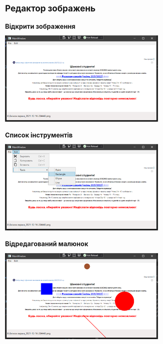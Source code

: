 # Редактор зображень #

## Відкрити зображення ##
![main](./docs/img/main.png)

## Список інструментів ##
![ltool](./docs/img/listrool.png)

## Відредагований малюнок ##
![tools](./docs/img/tools.png)
